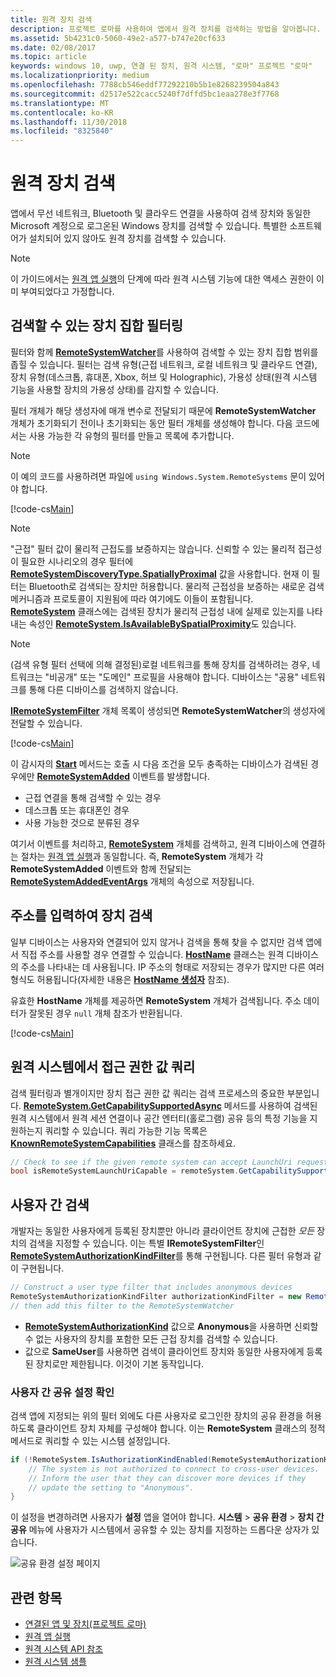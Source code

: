 ```yaml
---
title: 원격 장치 검색
description: 프로젝트 로마를 사용하여 앱에서 원격 장치를 검색하는 방법을 알아봅니다.
ms.assetid: 5b4231c0-5060-49e2-a577-b747e20cf633
ms.date: 02/08/2017
ms.topic: article
keywords: windows 10, uwp, 연결 된 장치, 원격 시스템, "로마" 프로젝트 "로마"
ms.localizationpriority: medium
ms.openlocfilehash: 7788cb546eddf77292210b5b1e8268239504a843
ms.sourcegitcommit: d2517e522cacc5240f7dffd5bc1eaa278e3f7768
ms.translationtype: MT
ms.contentlocale: ko-KR
ms.lasthandoff: 11/30/2018
ms.locfileid: "8325840"
---
```

# <a name="discover-remote-devices"></a>원격 장치 검색
앱에서 무선 네트워크, Bluetooth 및 클라우드 연결을 사용하여 검색 장치와 동일한 Microsoft 계정으로 로그온된 Windows 장치를 검색할 수 있습니다. 특별한 소프트웨어가 설치되어 있지 않아도 원격 장치를 검색할 수 있습니다.

> [!NOTE]
> 이 가이드에서는 [원격 앱 실행](launch-a-remote-app.md)의 단계에 따라 원격 시스템 기능에 대한 액세스 권한이 이미 부여되었다고 가정합니다.

## <a name="filter-the-set-of-discoverable-devices"></a>검색할 수 있는 장치 집합 필터링
필터와 함께 [**RemoteSystemWatcher**](https://msdn.microsoft.com/library/windows/apps/Windows.System.RemoteSystems.RemoteSystemWatcher)를 사용하여 검색할 수 있는 장치 집합 범위를 좁힐 수 있습니다. 필터는 검색 유형(근접 네트워크, 로컬 네트워크 및 클라우드 연결), 장치 유형(데스크톱, 휴대폰, Xbox, 허브 및 Holographic), 가용성 상태(원격 시스템 기능을 사용할 장치의 가용성 상태)를 감지할 수 있습니다.

필터 개체가 해당 생성자에 매개 변수로 전달되기 때문에 **RemoteSystemWatcher** 개체가 초기화되기 전이나 초기화되는 동안 필터 개체를 생성해야 합니다. 다음 코드에서는 사용 가능한 각 유형의 필터를 만들고 목록에 추가합니다.

> [!NOTE]
> 이 예의 코드를 사용하려면 파일에 `using Windows.System.RemoteSystems` 문이 있어야 합니다.

[!code-cs[Main](./code/DiscoverDevices/MainPage.xaml.cs#SnippetMakeFilterList)]

> [!NOTE]
> "근접" 필터 값이 물리적 근접도를 보증하지는 않습니다. 신뢰할 수 있는 물리적 접근성이 필요한 시나리오의 경우 필터에 [**RemoteSystemDiscoveryType.SpatiallyProximal**](https://docs.microsoft.com/uwp/api/windows.system.remotesystems.remotesystemdiscoverytype) 값을 사용합니다. 현재 이 필터는 Bluetooth로 검색되는 장치만 허용합니다. 물리적 근접성을 보증하는 새로운 검색 메커니즘과 프로토콜이 지원됨에 따라 여기에도 이들이 포함됩니다.  
[**RemoteSystem**](https://msdn.microsoft.com/library/windows/apps/Windows.System.RemoteSystems.RemoteSystem) 클래스에는 검색된 장치가 물리적 근접성 내에 실제로 있는지를 나타내는 속성인 [**RemoteSystem.IsAvailableBySpatialProximity**](https://docs.microsoft.com/uwp/api/Windows.System.RemoteSystems.RemoteSystem.IsAvailableByProximity)도 있습니다.

> [!NOTE]
> (검색 유형 필터 선택에 의해 결정된)로컬 네트워크를 통해 장치를 검색하려는 경우, 네트워크는 "비공개" 또는 "도메인" 프로필을 사용해야 합니다. 디바이스는 "공용" 네트워크를 통해 다른 디바이스를 검색하지 않습니다.

[**IRemoteSystemFilter**](https://msdn.microsoft.com/library/windows/apps/Windows.System.RemoteSystems.IRemoteSystemFilter) 개체 목록이 생성되면 **RemoteSystemWatcher**의 생성자에 전달할 수 있습니다.

[!code-cs[Main](./code/DiscoverDevices/MainPage.xaml.cs#SnippetCreateWatcher)]

이 감시자의 [**Start**](https://msdn.microsoft.com/library/windows/apps/Windows.System.RemoteSystems.RemoteSystemWatcher.Start) 메서드는 호출 시 다음 조건을 모두 충족하는 디바이스가 검색된 경우에만 [**RemoteSystemAdded**](https://msdn.microsoft.com/library/windows/apps/Windows.System.RemoteSystems.RemoteSystemWatcher.RemoteSystemAdded) 이벤트를 발생합니다.
* 근접 연결을 통해 검색할 수 있는 경우
* 데스크톱 또는 휴대폰인 경우
* 사용 가능한 것으로 분류된 경우

여기서 이벤트를 처리하고, [**RemoteSystem**](https://msdn.microsoft.com/library/windows/apps/Windows.System.RemoteSystems.RemoteSystem) 개체를 검색하고, 원격 디바이스에 연결하는 절차는 [원격 앱 실행](launch-a-remote-app.md)과 동일합니다. 즉, **RemoteSystem** 개체가 각 **RemoteSystemAdded** 이벤트와 함께 전달되는 [**RemoteSystemAddedEventArgs**](https://msdn.microsoft.com/library/windows/apps/Windows.System.RemoteSystems.RemoteSystemAddedEventArgs) 개체의 속성으로 저장됩니다.

## <a name="discover-devices-by-address-input"></a>주소를 입력하여 장치 검색
일부 디바이스는 사용자와 연결되어 있지 않거나 검색을 통해 찾을 수 없지만 검색 앱에서 직접 주소를 사용할 경우 연결할 수 있습니다. [**HostName**](https://msdn.microsoft.com/library/windows/apps/windows.networking.hostname.aspx) 클래스는 원격 디바이스의 주소를 나타내는 데 사용됩니다. IP 주소의 형태로 저장되는 경우가 많지만 다른 여러 형식도 허용됩니다(자세한 내용은 [**HostName 생성자**](https://msdn.microsoft.com/library/windows/apps/br207118.aspx) 참조).

유효한 **HostName** 개체를 제공하면 **RemoteSystem** 개체가 검색됩니다. 주소 데이터가 잘못된 경우 `null` 개체 참조가 반환됩니다.

[!code-cs[Main](./code/DiscoverDevices/MainPage.xaml.cs#SnippetFindByHostName)]

## <a name="querying-a-capability-on-a-remote-system"></a>원격 시스템에서 접근 권한 값 쿼리

검색 필터링과 별개이지만 장치 접근 권한 값 쿼리는 검색 프로세스의 중요한 부분입니다. [**RemoteSystem.GetCapabilitySupportedAsync**](https://docs.microsoft.com/uwp/api/windows.system.remotesystems.remotesystem.GetCapabilitySupportedAsync) 메서드를 사용하여 검색된 원격 시스템에서 원격 세션 연결이나 공간 엔터티(홀로그램) 공유 등의 특정 기능을 지원하는지 쿼리할 수 있습니다. 쿼리 가능한 기능 목록은 [**KnownRemoteSystemCapabilities**](https://docs.microsoft.com/uwp/api/windows.system.remotesystems.knownremotesystemcapabilities) 클래스를 참조하세요.

```csharp
// Check to see if the given remote system can accept LaunchUri requests
bool isRemoteSystemLaunchUriCapable = remoteSystem.GetCapabilitySupportedAsync(KnownRemoteSystemCapabilities.LaunchUri);
```

## <a name="cross-user-discovery"></a>사용자 간 검색

개발자는 동일한 사용자에게 등록된 장치뿐만 아니라 클라이언트 장치에 근접한 _모든_ 장치의 검색을 지정할 수 있습니다. 이는 특별 **IRemoteSystemFilter**인 [**RemoteSystemAuthorizationKindFilter**](https://docs.microsoft.com/uwp/api/windows.system.remotesystems.remotesystemauthorizationkindfilter)를 통해 구현됩니다. 다른 필터 유형과 같이 구현됩니다.

```csharp
// Construct a user type filter that includes anonymous devices
RemoteSystemAuthorizationKindFilter authorizationKindFilter = new RemoteSystemAuthorizationKindFilter(RemoteSystemAuthorizationKind.Anonymous);
// then add this filter to the RemoteSystemWatcher
```

* [**RemoteSystemAuthorizationKind**](https://docs.microsoft.com/uwp/api/windows.system.remotesystems.remotesystemauthorizationkind) 값으로 **Anonymous**을 사용하면 신뢰할 수 없는 사용자의 장치를 포함한 모든 근접 장치를 검색할 수 있습니다.
* 값으로 **SameUser**를 사용하면 검색이 클라이언트 장치와 동일한 사용자에게 등록된 장치로만 제한됩니다. 이것이 기본 동작입니다.

### <a name="checking-the-cross-user-sharing-settings"></a>사용자 간 공유 설정 확인

검색 앱에 지정되는 위의 필터 외에도 다른 사용자로 로그인한 장치의 공유 환경을 허용하도록 클라이언트 장치 자체를 구성해야 합니다. 이는 **RemoteSystem** 클래스의 정적 메서드로 쿼리할 수 있는 시스템 설정입니다.

```csharp
if (!RemoteSystem.IsAuthorizationKindEnabled(RemoteSystemAuthorizationKind.Anonymous)) {
    // The system is not authorized to connect to cross-user devices. 
    // Inform the user that they can discover more devices if they
    // update the setting to "Anonymous".
}
```

이 설정을 변경하려면 사용자가 **설정** 앱을 열어야 합니다. **시스템** > **공유 환경** > **장치 간 공유** 메뉴에 사용자가 시스템에서 공유할 수 있는 장치를 지정하는 드롭다운 상자가 있습니다.

![공유 환경 설정 페이지](images/shared-experiences-settings.png)

## <a name="related-topics"></a>관련 항목
* [연결된 앱 및 장치(프로젝트 로마)](connected-apps-and-devices.md)
* [원격 앱 실행](launch-a-remote-app.md)
* [원격 시스템 API 참조](https://msdn.microsoft.com/library/windows/apps/Windows.System.RemoteSystems)
* [원격 시스템 샘플](https://github.com/Microsoft/Windows-universal-samples/tree/dev/Samples/RemoteSystems)
